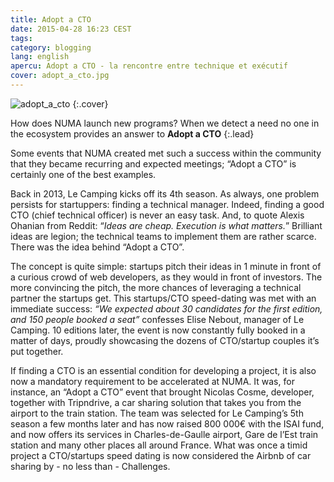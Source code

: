 ```yaml
---
title: Adopt a CTO
date: 2015-04-28 16:23 CEST
tags: 
category: blogging
lang: english
apercu: Adopt a CTO - la rencontre entre technique et exécutif
cover: adopt_a_cto.jpg
---
```


![adopt_a_cto](adopt_a_cto.jpg)
{:.cover}

How does NUMA launch new programs? When we detect a need no one in the ecosystem provides an answer to **Adopt a CTO** 
{:.lead}

Some events that NUMA created met such a success within the community that they became recurring and expected meetings; “Adopt a CTO” is certainly one of the best examples.

Back in 2013, Le Camping kicks off its 4th season. As always, one problem persists for startuppers: finding a technical manager. Indeed, finding a good CTO (chief technical officer) is never an easy task. And, to quote Alexis Ohanian from Reddit: “*Ideas are cheap. Execution is what matters.*” Brilliant ideas are legion; the technical teams to implement them are rather scarce. There was the idea behind “Adopt a CTO”.

The concept is quite simple: startups pitch their ideas in 1 minute in front of a curious crowd of web developers, as they would in front of investors. The more convincing the pitch, the more chances of leveraging a technical partner the startups get. This startups/CTO speed-dating was met with an immediate success: *“We expected about 30 candidates for the first edition, and 150 people booked a seat”* confesses Elise Nebout, manager of Le Camping. 10 editions later, the event is now constantly fully booked in a matter of days, proudly showcasing the dozens of CTO/startup couples it’s put together.

If finding a CTO is an essential condition for developing a project, it is also now a mandatory requirement to be accelerated at NUMA. It was, for instance, an “Adopt a CTO” event that brought Nicolas Cosme, developer, together with Tripndrive, a car sharing solution that takes you from the airport to the train station. The team was selected for Le Camping’s 5th season a few months later and has now raised 800 000€ with the ISAI fund, and now offers its services in Charles-de-Gaulle airport, Gare de l’Est train station and many other places all around France. What was once a timid project a CTO/startups speed dating is now considered the Airbnb of car sharing by - no less than - Challenges.
